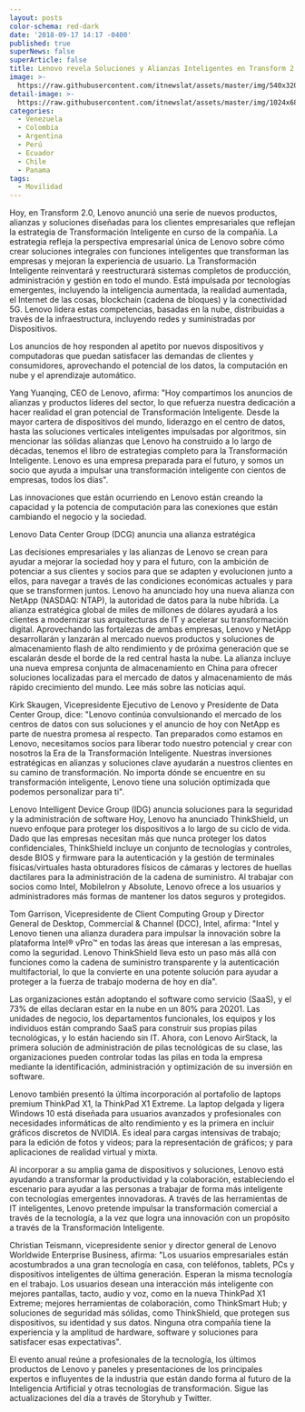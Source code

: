 ```yaml
---
layout: posts
color-schema: red-dark
date: '2018-09-17 14:17 -0400'
published: true
superNews: false
superArticle: false
title: Lenovo revela Soluciones y Alianzas Inteligentes en Transform 2.0
image: >-
  https://raw.githubusercontent.com/itnewslat/assets/master/img/540x320/Lenovo-Transform-p.jpg
detail-image: >-
  https://raw.githubusercontent.com/itnewslat/assets/master/img/1024x680/Lenovo-Transform-g.jpg
categories:
  - Venezuela
  - Colombia
  - Argentina
  - Perú
  - Ecuador
  - Chile
  - Panama
tags:
  - Movilidad
---
```

 Hoy, en Transform 2.0, Lenovo anunció una serie de nuevos productos, alianzas y soluciones diseñadas para los clientes empresariales que reflejan la estrategia de Transformación Inteligente en curso de la compañía. La estrategia refleja la perspectiva empresarial única de Lenovo sobre cómo crear soluciones integrales con funciones inteligentes que transforman las empresas y mejoran la experiencia de usuario. 
La Transformación Inteligente reinventará y reestructurará sistemas completos de producción, administración y gestión en todo el mundo. Está impulsada por tecnologías emergentes, incluyendo la inteligencia aumentada, la realidad aumentada, el Internet de las cosas, blockchain (cadena de bloques) y la conectividad 5G. Lenovo lidera estas competencias, basadas en la nube, distribuidas a través de la infraestructura, incluyendo redes y suministradas por Dispositivos. 

Los anuncios de hoy responden al apetito por nuevos dispositivos y computadoras que puedan satisfacer las demandas de clientes y consumidores, aprovechando el potencial de los datos, la computación en nube y el aprendizaje automático.

Yang Yuanqing, CEO de Lenovo, afirma: "Hoy compartimos los anuncios de alianzas y productos líderes del sector, lo que refuerza nuestra dedicación a hacer realidad el gran potencial de Transformación Inteligente. Desde la mayor cartera de dispositivos del mundo, liderazgo en el centro de datos, hasta las soluciones verticales inteligentes impulsadas por algoritmos, sin mencionar las sólidas alianzas que Lenovo ha construido a lo largo de décadas, tenemos el libro de estrategias completo para la Transformación Inteligente. Lenovo es una empresa preparada para el futuro, y somos un socio que ayuda a impulsar una transformación inteligente con cientos de empresas, todos los días". 

Las innovaciones que están ocurriendo en Lenovo están creando la capacidad y la potencia de computación para las conexiones que están cambiando el negocio y la sociedad. 
 
Lenovo Data Center Group (DCG) anuncia una alianza estratégica
 
Las decisiones empresariales y las alianzas de Lenovo se crean para ayudar a mejorar la sociedad hoy y para el futuro, con la ambición de potenciar a sus clientes y socios para que se adapten y evolucionen junto a ellos, para navegar a través de las condiciones económicas actuales y para que se transformen juntos. Lenovo ha anunciado hoy una nueva alianza con NetApp (NASDAQ: NTAP), la autoridad de datos para la nube híbrida. La alianza estratégica global de miles de millones de dólares ayudará a los clientes a modernizar sus arquitecturas de IT y acelerar su transformación digital. Aprovechando las fortalezas de ambas empresas, Lenovo y NetApp desarrollarán y lanzarán al mercado nuevos productos y soluciones de almacenamiento flash de alto rendimiento y de próxima generación que se escalarán desde el borde de la red central hasta la nube. La alianza incluye una nueva empresa conjunta de almacenamiento en China para ofrecer soluciones localizadas para el mercado de datos y almacenamiento de más rápido crecimiento del mundo. Lee más sobre las noticias aquí.

Kirk Skaugen, Vicepresidente Ejecutivo de Lenovo y Presidente de Data Center Group, dice: "Lenovo continúa convulsionando el mercado de los centros de datos con sus soluciones y el anuncio de hoy con NetApp es parte de nuestra promesa al respecto. Tan preparados como estamos en Lenovo, necesitamos socios para liberar todo nuestro potencial y crear con nosotros la Era de la Transformación Inteligente. Nuestras inversiones estratégicas en alianzas y soluciones clave ayudarán a nuestros clientes en su camino de transformación. No importa dónde se encuentre en su transformación inteligente, Lenovo tiene una solución optimizada que podemos personalizar para ti".
 
Lenovo Intelligent Device Group (IDG) anuncia soluciones para la seguridad y la administración de software
Hoy, Lenovo ha anunciado ThinkShield, un nuevo enfoque para proteger los dispositivos a lo largo de su ciclo de vida. Dado que las empresas necesitan más que nunca proteger los datos confidenciales, ThinkShield incluye un conjunto de tecnologías y controles, desde BIOS y firmware para la autenticación y la gestión de terminales físicas/virtuales hasta obturadores físicos de cámaras y lectores de huellas dactilares para la administración de la cadena de suministro. Al trabajar con socios como Intel, MobileIron y Absolute, Lenovo ofrece a los usuarios y administradores más formas de mantener los datos seguros y protegidos. 
 
Tom Garrison, Vicepresidente de Client Computing Group y Director General de Desktop, Commercial & Channel (DCC), Intel, afirma: "Intel y Lenovo tienen una alianza duradera para impulsar la innovación sobre la plataforma Intel® vPro™ en todas las áreas que interesan a las empresas, como la seguridad. Lenovo ThinkShield lleva esto un paso más allá con funciones como la cadena de suministro transparente y la autenticación multifactorial, lo que la convierte en una potente solución para ayudar a proteger a la fuerza de trabajo moderna de hoy en día". 

Las organizaciones están adoptando el software como servicio (SaaS), y el 73% de ellas declaran estar en la nube en un 80% para 20201. Las unidades de negocio, los departamentos funcionales, los equipos y los individuos están comprando SaaS para construir sus propias pilas tecnológicas, y lo están haciendo sin IT. Ahora, con Lenovo AirStack, la primera solución de administración de pilas tecnológicas de su clase, las organizaciones pueden controlar todas las pilas en toda la empresa mediante la identificación, administración y optimización de su inversión en software. 

Lenovo también presentó la última incorporación al portafolio de laptops premium ThinkPad X1, la ThinkPad X1 Extreme. La laptop delgada y ligera Windows 10 está diseñada para usuarios avanzados y profesionales con necesidades informáticas de alto rendimiento y es la primera en incluir gráficos discretos de NVIDIA. Es ideal para cargas intensivas de trabajo; para la edición de fotos y videos; para la representación de gráficos; y para aplicaciones de realidad virtual y mixta.

Al incorporar a su amplia gama de dispositivos y soluciones, Lenovo está ayudando a transformar la productividad y la colaboración, estableciendo el escenario para ayudar a las personas a trabajar de forma más inteligente con tecnologías emergentes innovadoras. A través de las herramientas de IT inteligentes, Lenovo pretende impulsar la transformación comercial a través de la tecnología, a la vez que logra una innovación con un propósito a través de la Transformación Inteligente. 

Christian Teismann, vicepresidente senior y director general de Lenovo Worldwide Enterprise Business, afirma: "Los usuarios empresariales están acostumbrados a una gran tecnología en casa, con teléfonos, tablets, PCs y dispositivos inteligentes de última generación.  Esperan la misma tecnología en el trabajo. Los usuarios desean una interacción más inteligente con mejores pantallas, tacto, audio y voz, como en la nueva ThinkPad X1 Extreme; mejores herramientas de colaboración, como ThinkSmart Hub; y soluciones de seguridad más sólidas, como ThinkShield, que protegen sus dispositivos, su identidad y sus datos. Ninguna otra compañía tiene la experiencia y la amplitud de hardware, software y soluciones para satisfacer esas expectativas".

El evento anual reúne a profesionales de la tecnología, los últimos productos de Lenovo y paneles y presentaciones de los principales expertos e influyentes de la industria que están dando forma al futuro de la Inteligencia Artificial y otras tecnologías de transformación. Sigue las actualizaciones del día a través de Storyhub y Twitter.
